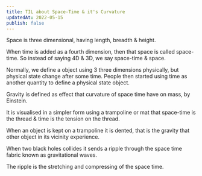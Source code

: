 ```yaml
---
title: TIL about Space-Time & it's Curvature 
updatedAt: 2022-05-15
publish: false
---
```


Space is three dimensional, having length, breadth & height.

When time is added as a fourth dimension, then that space is called space-time. So instead of saying 4D & 3D, we say space-time & space.

Normally, we define a object using 3 three dimensions physically, but physical state change after some time. People then started using time as another quantity to define a physical state object.

Gravity is defined as effect that curvature of space time have on mass, by Einstein.

It is visualised in a simpler form using a trampoline or mat that space-time is the thread & time is the tension on the thread.

When an object is kept on a trampoline it is dented, that is the gravity that other object in its vicinity experience.

When two black holes collides it sends a ripple through the space time fabric known as gravitational waves.

The ripple is the stretching and compressing of the space time.
